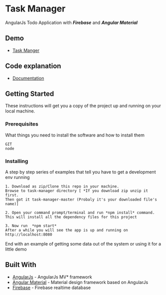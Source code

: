 # Task Manager

AngularJs Todo Application with *<b>Firebase</b>* and *<b>Angular Material</b>*

## Demo
* [Task Manger](https://task-manager-intellij.herokuapp.com/index.html#!/)

## Code explanation
* [Documentation](http://task-manager-intellij.herokuapp.com/doc/index.html)

## Getting Started

These instructions will get you a copy of the project up and running on your local machine.

### Prerequisites

What things you need to install the software and how to install them

```
GIT
node
```

### Installing

A step by step series of examples that tell you have to get a development env running

```
1. Download as zip/Clone this repo in your machine. 
Browse to task-manager directory [ *If you download zip unzip it first. 
Then got it task-manager-master (Probaly it's your downloaded file's name)]

2. Open your command prompt/terminal and run *npm install* command. 
This will install all the dependency files for this project

3. Now run  *npm start*
After a while you will see the app is up and running on http://localhost:8080
```

End with an example of getting some data out of the system or using it for a little demo

## Built With

* [AngularJs](https://angularjs.org/) - AngularJs MV* framework
* [Angular Material](https://material.angularjs.org/latest/) - Material design framework based on AngularJs
* [Firebase](https://firebase.google.com/) - Firebase realtime database


